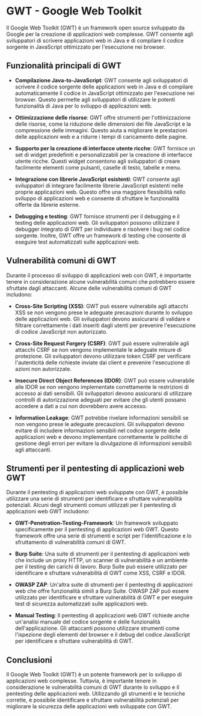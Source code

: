 # GWT - Google Web Toolkit

Il Google Web Toolkit (GWT) è un framework open source sviluppato da Google per la creazione di applicazioni web complesse. GWT consente agli sviluppatori di scrivere applicazioni web in Java e di compilare il codice sorgente in JavaScript ottimizzato per l'esecuzione nei browser.

## Funzionalità principali di GWT

- **Compilazione Java-to-JavaScript**: GWT consente agli sviluppatori di scrivere il codice sorgente delle applicazioni web in Java e di compilare automaticamente il codice in JavaScript ottimizzato per l'esecuzione nei browser. Questo permette agli sviluppatori di utilizzare le potenti funzionalità di Java per lo sviluppo di applicazioni web.

- **Ottimizzazione delle risorse**: GWT offre strumenti per l'ottimizzazione delle risorse, come la riduzione delle dimensioni dei file JavaScript e la compressione delle immagini. Questo aiuta a migliorare le prestazioni delle applicazioni web e a ridurre i tempi di caricamento delle pagine.

- **Supporto per la creazione di interfacce utente ricche**: GWT fornisce un set di widget predefiniti e personalizzabili per la creazione di interfacce utente ricche. Questi widget consentono agli sviluppatori di creare facilmente elementi come pulsanti, caselle di testo, tabelle e menu.

- **Integrazione con librerie JavaScript esistenti**: GWT consente agli sviluppatori di integrare facilmente librerie JavaScript esistenti nelle proprie applicazioni web. Questo offre una maggiore flessibilità nello sviluppo di applicazioni web e consente di sfruttare le funzionalità offerte da librerie esterne.

- **Debugging e testing**: GWT fornisce strumenti per il debugging e il testing delle applicazioni web. Gli sviluppatori possono utilizzare il debugger integrato di GWT per individuare e risolvere i bug nel codice sorgente. Inoltre, GWT offre un framework di testing che consente di eseguire test automatizzati sulle applicazioni web.

## Vulnerabilità comuni di GWT

Durante il processo di sviluppo di applicazioni web con GWT, è importante tenere in considerazione alcune vulnerabilità comuni che potrebbero essere sfruttate dagli attaccanti. Alcune delle vulnerabilità comuni di GWT includono:

- **Cross-Site Scripting (XSS)**: GWT può essere vulnerabile agli attacchi XSS se non vengono prese le adeguate precauzioni durante lo sviluppo delle applicazioni web. Gli sviluppatori devono assicurarsi di validare e filtrare correttamente i dati inseriti dagli utenti per prevenire l'esecuzione di codice JavaScript non autorizzato.

- **Cross-Site Request Forgery (CSRF)**: GWT può essere vulnerabile agli attacchi CSRF se non vengono implementate le adeguate misure di protezione. Gli sviluppatori devono utilizzare token CSRF per verificare l'autenticità delle richieste inviate dai client e prevenire l'esecuzione di azioni non autorizzate.

- **Insecure Direct Object References (IDOR)**: GWT può essere vulnerabile alle IDOR se non vengono implementate correttamente le restrizioni di accesso ai dati sensibili. Gli sviluppatori devono assicurarsi di utilizzare controlli di autorizzazione adeguati per evitare che gli utenti possano accedere a dati a cui non dovrebbero avere accesso.

- **Information Leakage**: GWT potrebbe rivelare informazioni sensibili se non vengono prese le adeguate precauzioni. Gli sviluppatori devono evitare di includere informazioni sensibili nel codice sorgente delle applicazioni web e devono implementare correttamente le politiche di gestione degli errori per evitare la divulgazione di informazioni sensibili agli attaccanti.

## Strumenti per il pentesting di applicazioni web GWT

Durante il pentesting di applicazioni web sviluppate con GWT, è possibile utilizzare una serie di strumenti per identificare e sfruttare vulnerabilità potenziali. Alcuni degli strumenti comuni utilizzati per il pentesting di applicazioni web GWT includono:

- **GWT-Penetration-Testing-Framework**: Un framework sviluppato specificamente per il pentesting di applicazioni web GWT. Questo framework offre una serie di strumenti e script per l'identificazione e lo sfruttamento di vulnerabilità comuni di GWT.

- **Burp Suite**: Una suite di strumenti per il pentesting di applicazioni web che include un proxy HTTP, un scanner di vulnerabilità e un ambiente per il testing dei carichi di lavoro. Burp Suite può essere utilizzato per identificare e sfruttare vulnerabilità di GWT come XSS, CSRF e IDOR.

- **OWASP ZAP**: Un'altra suite di strumenti per il pentesting di applicazioni web che offre funzionalità simili a Burp Suite. OWASP ZAP può essere utilizzato per identificare e sfruttare vulnerabilità di GWT e per eseguire test di sicurezza automatizzati sulle applicazioni web.

- **Manual Testing**: Il pentesting di applicazioni web GWT richiede anche un'analisi manuale del codice sorgente e delle funzionalità dell'applicazione. Gli attaccanti possono utilizzare strumenti come l'ispezione degli elementi del browser e il debug del codice JavaScript per identificare e sfruttare vulnerabilità di GWT.

## Conclusioni

Il Google Web Toolkit (GWT) è un potente framework per lo sviluppo di applicazioni web complesse. Tuttavia, è importante tenere in considerazione le vulnerabilità comuni di GWT durante lo sviluppo e il pentesting delle applicazioni web. Utilizzando gli strumenti e le tecniche corrette, è possibile identificare e sfruttare vulnerabilità potenziali per migliorare la sicurezza delle applicazioni web sviluppate con GWT.
